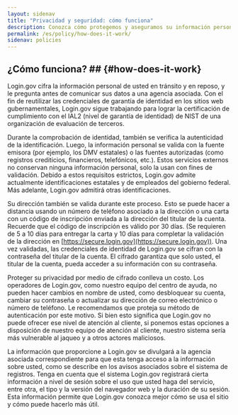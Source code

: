 ```yaml
---
layout: sidenav
title: "Privacidad y seguridad: cómo funciona"
description: Conozca cómo protegemos y aseguramos su información personal.
permalink: /es/policy/how-does-it-work/
sidenav: policies
---
```

## ¿Cómo funciona? ## {#how-does-it-work}

Login.gov cifra la información personal de usted en tránsito y en reposo, y le pregunta antes de comunicar sus datos a una agencia asociada. Con el fin de reutilizar las credenciales de garantía de identidad en los sitios web gubernamentales, Login.gov sigue trabajando para lograr la certificación de cumplimiento con el IAL2 (nivel de garantía de identidad) de NIST de una organización de evaluación de terceros.

Durante la comprobación de identidad, también se verifica la autenticidad de la identificación. Luego, la información personal se valida con la fuente emisora ​​(por ejemplo, los DMV estatales) o las fuentes autorizadas (como registros crediticios, financieros, telefónicos, etc.). Estos servicios externos no conservan ninguna información personal, solo la usan con fines de validación. Debido a estos requisitos estrictos, Login.gov admite actualmente identificaciones estatales y de empleados del gobierno federal. Más adelante, Login.gov admitirá otras identificaciones.

Su dirección también se valida durante este proceso. Esto se puede hacer a distancia usando un número de teléfono asociado a la dirección o una carta con un código de inscripción enviada a la dirección del titular de la cuenta. Recuerde que el código de inscripción es válido por 30 días. (Se requieren de 5 a 10 días para entregar la carta y 10 días para completar la validación de la dirección en [https://secure.login.gov](https://secure.login.gov)). Una vez validadas, las credenciales de identidad de Login.gov se cifran con la contraseña del titular de la cuenta. El cifrado garantiza que solo usted, el titular de la cuenta, pueda acceder a su información con su contraseña.

Proteger su privacidad por medio de cifrado conlleva un costo. Los operadores de Login.gov, como nuestro equipo del centro de ayuda, no pueden hacer cambios en nombre de usted, como desbloquear su cuenta, cambiar su contraseña o actualizar su dirección de correo electrónico o número de teléfono. Le recomendamos que proteja su método de autenticación por este motivo. Si bien esto significa que Login.gov no puede ofrecer ese nivel de atención al cliente, si ponemos estas opciones a disposición de nuestro equipo de atención al cliente, nuestro sistema sería más vulnerable al jaqueo y a otros actores maliciosos.

La información que proporcione a Login.gov se divulgará a la agencia asociada correspondiente para que esta tenga acceso a la información sobre usted, como se describe en los avisos asociados sobre el sistema de registros. Tenga en cuenta que el sistema Login.gov registrará cierta información a nivel de sesión sobre el uso que usted haga del servicio, entre otra, el tipo y la versión del navegador web y la duración de su sesión. Esta información permite que Login.gov conozca mejor cómo se usa el sitio y cómo puede hacerlo más útil.
